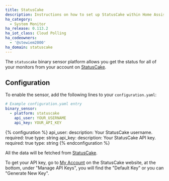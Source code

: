 ```yaml
---
title: StatusCake
description: Instructions on how to set up StatusCake within Home Assistant.
ha_category:
  - System Monitor
ha_release: 0.113.2
ha_iot_class: Cloud Polling
ha_codeowners:
  - '@stewiem2000'
ha_domain: statuscake
---
```


The `statuscake` binary sensor platform allows you get the status for all of your monitors from your account on [StatusCake]( https://statuscake.com).

## Configuration

To enable the sensor, add the following lines to your `configuration.yaml`:

```yaml
# Example configuration.yaml entry
binary_sensor:
  - platform: statuscake
    api_user: YOUR_USERNAME
    api_key: YOUR_API_KEY
```

{% configuration %}
api_user:
  description: Your StatusCake username.
  required: true
  type: string
api_key:
  description: Your StatusCake API key.
  required: true
  type: string
{% endconfiguration %}

All the data will be fetched from [StatusCake](https://statuscake.com).

To get your API key, go to [My Account](https://app.statuscake.com/User.php) on the StatusCake website, at the bottom, under "Manage API Keys", you will find the "Default Key" or you can "Generate New Key".